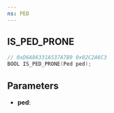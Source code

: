 ```yaml
---
ns: PED
---
```

## IS_PED_PRONE

```c
// 0xD6A86331A537A7B9 0x02C2A6C3
BOOL IS_PED_PRONE(Ped ped);
```

## Parameters
* **ped**:
